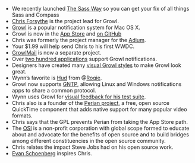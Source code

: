 *   We recently launched [The Sass Way](http://thesassway.com) so you can get your fix of all things Sass and Compass
*   [Chris Forsythe](http://twitter.com/The_Tick) is the project lead for Growl.
*   [Growl](http://growl.info) is a popular notification system for Mac OS X.
*   Growl is now in the [App Store](http://itunes.apple.com/us/app/growl/id467939042?mt=12) and [on GitHub](https://github.com/growl/growl)
*   Chris was formerly the project manager for the [Adium](http://adium.im/).
*   Your $1.99 will help send Chris to his first WWDC.
*   [GrowlMail](http://growl.info/growlmail/) is now a separate project.
*   Over [two hundred applications](http://growl.info/applications) support Growl notifications.
*   Designers have created many [visual Growl styles](http://growl.info/styles) to make Growl look great.
*   Wynn’s favorite is [Hud](http://www.komodomedia.com/download/#hud-growl-theme) from @[Rogie](http://twitter.com/rogie).
*   Growl now supports [GNTP](http://growl.info/documentation/developer/gntp.php), allowing Linux and Windows notifications apps to share a common protocol.
*   Wynn uses Growl for [visual feedback for his test suite](https://github.com/jarmo/autotest-doom).
*   Chris also is a founder of the [Perian project](http://perian.org/), a free, open source QuickTime component that adds native support for many popular video formats.
*   Chris says that the GPL prevents Perian from taking the App Store path.
*   The [OSI](http://www.opensource.org/) is a non-profit corporation with global scope formed to educate about and advocate for the benefits of open source and to build bridges among different constituencies in the open source community.
*   Chris relates the impact Steve Jobs had on his open source work.
*   [Evan Schoenberg](https://twitter.com/#!/evands) inspires Chris.